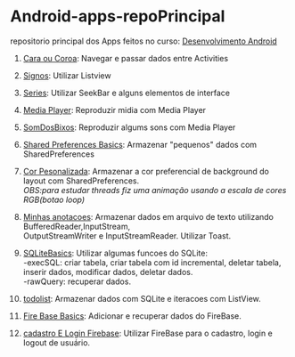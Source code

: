 # Android-apps-repoPrincipal
repositorio principal dos Apps feitos no curso: [Desenvolvimento Android](https://www.udemy.com/course/curso-completo-do-desenvolvedor-android/)  

1) [Cara ou Coroa](CaraOuCoroaApp): Navegar e passar dados entre Activities  

2) [Signos](signosApp): Utilizar Listview  

3) [Series](quantoVoceGostaDeSeriesApp): Utilizar SeekBar e alguns elementos de interface  
  
4) [Media Player](MediaPlayerApp): Reproduzir midia com Media Player  
  
5) [SomDosBixos](MediaPlayerApp): Reproduzir algums sons com Media Player  

6) [Shared Preferences Basics](SharedPreferences): Armazenar "pequenos" dados com SharedPreferences  
  
7) [Cor Pesonalizada](CorPesonalizadaApp): Armazenar a cor preferencial de background do layout com SharedPreferences.  
    *OBS:para estudar threads fiz uma animação usando a escala de cores RGB(botao loop)*  
    
8) [Minhas anotacoes](anotacoesApp): Armazenar dados em arquivo de texto utilizando BufferedReader,InputStream,  
    OutputStreamWriter e InputStreamReader. Utilizar Toast.  

9) [SQLiteBasics](SQLiteBasics): Utilizar algumas funcoes do SQLite:  
    -execSQL: criar tabela, criar tabela com id incremental, deletar tabela, inserir dados, modificar dados, deletar dados.  
    -rawQuery: recuperar dados.  

10) [todolist](ListaDeTarefas): Armazenar dados com SQLite e iteracoes com ListView.  

11) [Fire Base Basics](=FireBaseBasics): Adicionar e recuperar dados do FireBase.

12) [cadastro E Login Firebase](cadastroELoginFirebase): Utilizar FireBase para o cadastro, login e logout de usuário.  
